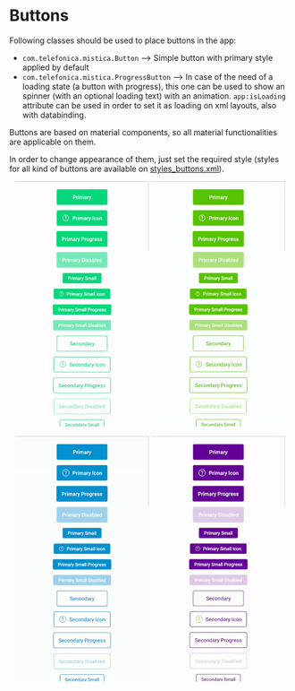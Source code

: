 # Buttons

Following classes should be used to place buttons in the app:
* `com.telefonica.mistica.Button` --> Simple button with primary style applied by default
* `com.telefonica.mistica.ProgressButton` --> In case of the need of a loading state (a button with progress), this one can be used to show an spinner (with an optional loading text) with an animation. `app:isLoading` attribute can be used in order to set it as loading on xml layouts, also with databinding.

Buttons are based on material components, so all material functionalities are applicable on them.

In order to change appearance of them, just set the required style (styles for all kind of buttons are available on [styles_buttons.xml](../../../../../../../../library/src/main/res/values/styles_buttons.xml)).

<p align="center">
    <img src="../../../../../../../../doc/images/buttons/buttons_tuenti.gif">
    <img src="../../../../../../../../doc/images/buttons/buttons_movistar.gif">
</p>
<p align="center">
    <img src="../../../../../../../../doc/images/buttons/buttons_o2.gif">
    <img src="../../../../../../../../doc/images/buttons/buttons_vivo.gif">
</p>

